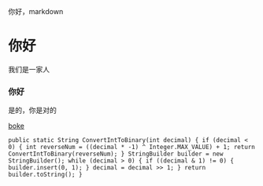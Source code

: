 你好，markdown
# 你好
我们是一家人
### 你好
是的，你是对的

 [boke](https://www.jekyll.com.cn/)
 
 
 `public static String ConvertIntToBinary(int decimal)
	{
		if (decimal < 0)
		{
			int reverseNum = ((decimal * -1) ^ Integer.MAX_VALUE) + 1;
			return ConvertIntToBinary(reverseNum);
		}
		StringBuilder builder = new StringBuilder();
		while (decimal > 0)
		{
			if ((decimal & 1) != 0)
			{
				builder.insert(0, 1);
			}
			decimal = decimal >> 1;
		}
		return builder.toString();
	}`
